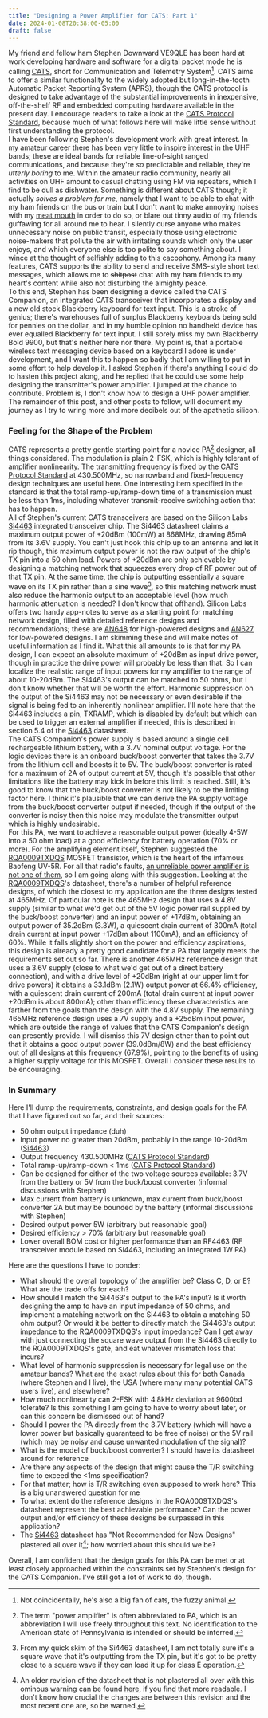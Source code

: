 ```yaml
---
title: "Designing a Power Amplifier for CATS: Part 1"
date: 2024-01-08T20:38:00-05:00
draft: false
---
```

My friend and fellow ham Stephen Downward VE9QLE has been hard at work developing hardware and software for a digital packet mode he is calling [CATS][], short for Communication and Telemetry System[^1]. CATS aims to offer a similar functionality to the widely adopted but long-in-the-tooth Automatic Packet Reporting System (APRS), though the CATS protocol is designed to take advantage of the substantial improvements in inexpensive, off-the-shelf RF and embedded computing hardware available in the present day. I encourage readers to take a look at the [CATS Protocol Standard][], because much of what follows here will make little sense without first understanding the protocol. \
I have been following Stephen's development work with great interest. In my amateur career there has been very little to inspire interest in the UHF bands; these are ideal bands for reliable line-of-sight ranged communications, and because they're *so* predictable and reliable, they're *utterly boring* to me. Within the amateur radio community, nearly all activities on UHF amount to casual chatting using FM via repeaters, which I find to be dull as dishwater. Something is different about CATS though; it actually *solves a problem for me*, namely that I want to be able to chat with my ham friends on the bus or train but I don't want to make annoying noises with my [meat mouth](https://www.mit.edu/people/dpolicar/writing/prose/text/thinkingMeat.html) in order to do so, or blare out tinny audio of my friends guffawing for all around me to hear. I silently curse anyone who makes unnecessary noise on public transit, especially those using electronic noise-makers that pollute the air with irritating sounds which only the user enjoys, and which everyone else is too polite to say something about. I wince at the thought of selfishly adding to this cacophony. Among its many features, CATS supports the ability to send and receive SMS-style short text messages, which allows me to ~~shitpost~~ chat with my ham friends to my heart's content while also not disturbing the almighty peace. \
To this end, Stephen has been designing a device called the CATS Companion, an integrated CATS transceiver that incorporates a display and a new old stock Blackberry keyboard for text input. This is a stroke of genius; there's warehouses full of surplus Blackberry keyboards being sold for pennies on the dollar, and in my humble opinion no handheld device has ever equalled Blackberry for text input. I still sorely miss my own Blackberry Bold 9900, but that's neither here nor there. My point is, that a portable wireless text messaging device based on a keyboard I adore is under development, and I want this to happen so badly that I am willing to put in some effort to help develop it. I asked Stephen if there's anything I could do to hasten this project along, and he replied that he could use some help designing the transmitter's power amplifier. I jumped at the chance to contribute. Problem is, I don't know how to design a UHF power amplifier. The remainder of this post, and other posts to follow, will document my journey as I try to wring more and more decibels out of the apathetic silicon. 

### Feeling for the Shape of the Problem
CATS represents a pretty gentle starting point for a novice PA[^2] designer, all things considered. The modulation is plain 2-FSK, which is highly tolerant of amplifier nonlinearity. The transmitting frequency is fixed by the [CATS Protocol Standard][] at 430.500MHz, so narrowband and fixed-frequency design techniques are useful here. One interesting item specified in the standard is that the total ramp-up/ramp-down time of a transmission must be less than 1ms, including whatever transmit-receive switching action that has to happen. \
All of Stephen's current CATS transceivers are based on the Silicon Labs [Si4463][] integrated transceiver chip. The Si4463 datasheet claims a maximum output power of +20dBm (100mW) at 868MHz, drawing 85mA from its 3.6V supply. You can't just hook this chip up to an antenna and let it rip though, this maximum output power is not the raw output of the chip's TX pin into a 50 ohm load. Powers of +20dBm are only achievable by designing a matching network that squeezes every drop of RF power out of that TX pin. At the same time, the chip is outputting essentially a square wave on its TX pin rather than a sine wave[^3], so this matching network must also reduce the harmonic output to an acceptable level (how much harmonic attenuation is needed? I don't know that offhand). Silicon Labs offers two handy app-notes to serve as a starting point for matching network design, filled with detailed reference designs and recommendations; these are [AN648][] for high-powered designs and [AN627][] for low-powered designs. I am skimming these and will make notes of useful information as I find it. What this all amounts to is that for my PA design, I can expect an absolute maximum of +20dBm as input drive power, though in practice the drive power will probably be less than that. So I can localize the realistic range of input powers for my amplifier to the range of about 10-20dBm. The Si4463's output can be matched to 50 ohms, but I don't know whether that will be worth the effort. Harmonic suppression on the output of the Si4463 may not be necessary or even desirable if the signal is being fed to an inherently nonlinear amplifier. I'll note here that the Si4463 includes a pin, TXRAMP, which is disabled by default but which can be used to trigger an external amplifier if needed, this is described in section 5.4 of the [Si4463][] datasheet. \
The CATS Companion's power supply is based around a single cell rechargeable lithium battery, with a 3.7V nominal output voltage. For the logic devices there is an onboard buck/boost converter that takes the 3.7V from the lithium cell and boosts it to 5V. The buck/boost converter is rated for a maximum of 2A of output current at 5V, though it's possible that other limitations like the battery may kick in before this limit is reached. Still, it's good to know that the buck/boost converter is not likely to be the limiting factor here. I think it's plausible that we can derive the PA supply voltage from the buck/boost converter output if needed, though if the output of the converter is noisy then this noise may modulate the transmitter output which is highly undesirable. \
For this PA, we want to achieve a reasonable output power (ideally 4-5W into a 50 ohm load) at a good efficiency for battery operation (70% or more). For the amplifying element itself, Stephen suggested the [RQA0009TXDQS][] MOSFET transistor, which is the heart of the infamous Baofeng UV-5R. For all that radio's faults, [an unreliable power amplifier is not one of them](https://www.youtube.com/watch?v=KqVq2G9dY5Q), so I am going along with this suggestion. Looking at the [RQA0009TXDQS][]'s datasheet, there's a number of helpful reference designs, of which the closest to my application are the three designs tested at 465MHz. Of particular note is the 465MHz design that uses a 4.8V supply (similar to what we'd get out of the 5V logic power rail supplied by the buck/boost converter) and an input power of +17dBm, obtaining an output power of 35.2dBm (3.3W), a quiescent drain current of 300mA (total drain current at input power +17dBm about 1100mA), and an efficiency of 60%. While it falls slightly short on the power and efficiency aspirations, this design is already a pretty good candidate for a PA that largely meets the requirements set out so far. There is another 465MHz reference design that uses a 3.6V supply (close to what we'd get out of a direct battery connection), and with a drive level of +20dBm (right at our upper limit for drive powers) it obtains a 33.1dBm (2.1W) output power at 66.4% efficiency, with a quiescent drain current of 200mA (total drain current at input power +20dBm is about 800mA); other than efficiency these characteristics are farther from the goals than the design with the 4.8V supply. The remaining 465MHz reference design uses a 7V supply and a +25dBm input power, which are outside the range of values that the CATS Companion's design can presently provide. I will dismiss this 7V design other than to point out that it obtains a good output power (39.0dBm/8W) and the best efficiency out of all designs at this frequency (67.9%), pointing to the benefits of using a higher supply voltage for this MOSFET. Overall I consider these results to be encouraging. 

### In Summary
Here I'll dump the requirements, constraints, and design goals for the PA that I have figured out so far, and their sources: 
- 50 ohm output impedance (duh)
- Input power no greater than 20dBm, probably in the range 10-20dBm ([Si4463][])
- Output frequency 430.500MHz ([CATS Protocol Standard][])
- Total ramp-up/ramp-down < 1ms ([CATS Protocol Standard][])
- Can be designed for either of the two voltage sources available: 3.7V from the battery or 5V from the buck/boost converter (informal discussions with Stephen)
- Max current from battery is unknown, max current from buck/boost converter 2A but may be bounded by the battery (informal discussions with Stephen)
- Desired output power 5W (arbitrary but reasonable goal)
- Desired efficiency > 70% (arbitrary but reasonable goal)
- Lower overall BOM cost or higher performance than an RF4463 (RF transceiver module based on Si4463, including an integrated 1W PA) 

Here are the questions I have to ponder:
- What should the overall topology of the amplifier be? Class C, D, or E? What are the trade offs for each? 
- How should I match the Si4463's output to the PA's input? Is it worth designing the amp to have an input impedance of 50 ohms, and implement a matching network on the Si4463 to obtain a matching 50 ohm output? Or would it be better to directly match the Si4463's output impedance to the RQA0009TXDQS's input impedance? Can I get away with just connecting the square wave output from the Si4463 directly to the RQA0009TXDQS's gate, and eat whatever mismatch loss that incurs?
- What level of harmonic suppression is necessary for legal use on the amateur bands? What are the exact rules about this for both Canada (where Stephen and I live), the USA (where many many potential CATS users live), and elsewhere?
- How much nonlinearity can 2-FSK with 4.8kHz deviation at 9600bd tolerate? Is this something I am going to have to worry about later, or can this concern be dismissed out of hand? 
- Should I power the PA directly from the 3.7V battery (which will have a lower power but basically guaranteed to be free of noise) or the 5V rail (which may be noisy and cause unwanted modulation of the signal)? 
- What is the model of buck/boost converter? I should have its datasheet around for reference
- Are there any aspects of the design that might cause the T/R switching time to exceed the <1ms specification? 
- For that matter; how is T/R switching even supposed to work here? This is a big unanswered question for me
- To what extent do the reference designs in the RQA0009TXDQS's datasheet represent the best achievable performance? Can the power output and/or efficiency of these designs be surpassed in this application?
- The [Si4463][] datasheet has "Not Recommended for New Designs" plastered all over it[^4]; how worried about this should we be? 

Overall, I am confident that the design goals for this PA can be met or at least closely approached within the constraints set by Stephen's design for the CATS Companion. I've still got a lot of work to do, though. 

[^1]: Not coincidentally, he's also a big fan of cats, the fuzzy animal.
[^2]: The term "power amplifier" is often abbreviated to PA, which is an abbreviation I will use freely throughout this text. No identification to the American state of Pennsylvania is intended or should be inferred. 
[^3]: From my quick skim of the Si4463 datasheet, I am not totally sure it's a square wave that it's outputting from the TX pin, but it's got to be pretty close to a square wave if they can load it up for class E operation.
[^4]: An older revision of the datasheet that is not plastered all over with this ominous warning can be found [here](https://docs.rs-online.com/3bcb/0900766b813b9ab9.pdf), if you find that more readable. I don't know how crucial the changes are between this revision and the most recent one are, so be warned. 

[CATS]: <https://cats.radio/>
[CATS Protocol Standard]: <https://gitlab.scd31.com/cats/cats-standard/-/blob/master/standard.pdf>
[Si4463]: <https://www.silabs.com/documents/public/data-sheets/Si4464-63-61-60.pdf>
[AN648]: <https://www.silabs.com/documents/public/application-notes/AN648.pdf>
[AN627]: <https://www.silabs.com/documents/public/application-notes/AN627.pdf>
[RQA0009TXDQS]: <https://www.renesas.com/us/en/document/dst/rqa0009txdqs-datasheet?language=en&r=1343766>
